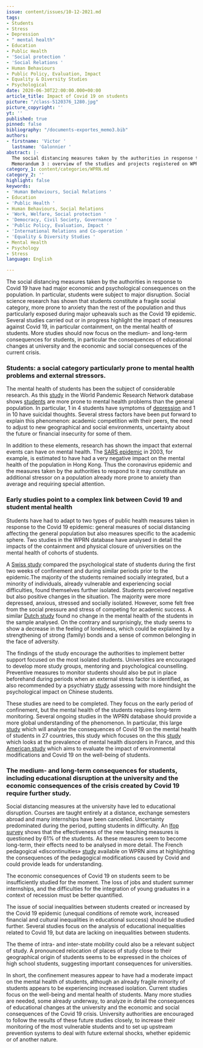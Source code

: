 ```yaml
---
issue: content/issues/10-12-2021.md
tags:
- Students
- Stress
- Depression
- " mental health"
- Education
- Public Health
- 'Social protection '
- 'Social Relations '
- Human Behaviours
- Public Policy, Evaluation, Impact
- Equality & Diversity Studies
- Psychological
date: 2020-06-30T22:00:00.000+00:00
article_title: Impact of Covid 19 on students
picture: "/class-5120376_1280.jpg"
picture_copyright: ''
yt: ''
published: true
pinned: false
bibliography: "/documents-exportes_memo3.bib"
authors:
- firstname: 'Victor '
  lastname: 'Galonnier '
abstract: |-
  The social distancing measures taken by the authorities in response to Covid 19 have had major economic and psychological consequences on the population. In particular, students were subject to major disruption. Social science research has shown that students constitute a fragile social category, more prone to anxiety than the rest of the population and thus particularly exposed during major upheavals such as the Covid 19 epidemic.
  Memorandum 3 : overview of the studies and projects registered on WPRN database
category_1: content/categories/WPRN.md
category_2: ''
highlight: false
keywords:
- 'Human Behaviours, Social Relations '
- Education
- 'Public Health '
- Human Behaviours, Social Relations
- 'Work, Welfare, Social protection '
- 'Democracy, Civil Society, Governance '
- 'Public Policy, Evaluation, Impact '
- 'International Relations and Co-operation '
- 'Equality & Diversity Studies '
- Mental Health
- Psychology
- Stress
language: English

---
```


The social distancing measures taken by the authorities in response to Covid 19 have had major economic and psychological consequences on the population. In particular, students were subject to major disruption. Social science research has shown that students constitute a fragile social category, more prone to anxiety than the rest of the population and thus particularly exposed during major upheavals such as the Covid 19 epidemic. Several studies carried out or in progress highlight the impact of measures against Covid 19, in particular containment, on the mental health of students. More studies should now focus on the medium- and long-term consequences for students, in particular the consequences of educational changes at university and the economic and social consequences of the current crisis.

### Students: a social category particularly prone to mental health problems and external stressors.

The mental health of students has been the subject of considerable research. As this [study](https://wprn.org/item/421052 "wprn 421052") in the World Pandemic Research Network database shows [students](https://link.springer.com/article/10.1007/s10902-016-9736-y "Springer") are more prone to mental health problems than the general population. In particular, 1 in 4 students have symptoms of [depression](https://psycnet.apa.org/record/2012-11011-011 "APA - Psycnet") and 1 in 10 have suicidal thoughts. Several stress factors have been put forward to explain this phenomenon: academic competition with their peers, the need to adjust to new geographical and social environments, uncertainty about the future or financial insecurity for some of them.

In addition to these elements, research has shown the impact that external events can have on mental health. The [SARS epidemic](https://www.ncbi.nlm.nih.gov/pmc/articles/PMC3298267/ "Pubmed") in 2003, for example, is estimated to have had a very negative impact on the mental health of the population in Hong Kong. Thus the coronavirus epidemic and the measures taken by the authorities to respond to it may constitute an additional stressor on a population already more prone to anxiety than average and requiring special attention.

### Early studies point to a complex link between Covid 19 and student mental health

Students have had to adapt to two types of public health measures taken in response to the Covid 19 epidemic: general measures of social distancing affecting the general population but also measures specific to the academic sphere. Two studies in the WPRN database have analysed in detail the impacts of the containment and physical closure of universities on the mental health of cohorts of students.

A [Swiss study](https://wprn.org/item/435252 "wprn 435252") compared the psychological state of students during the first two weeks of confinement and during similar periods prior to the epidemic.The majority of the students remained socially integrated, but a minority of individuals, already vulnerable and experiencing social difficulties, found themselves further isolated. Students perceived negative but also positive changes in the situation. The majority were more depressed, anxious, stressed and socially isolated. However, some felt free from the social pressure and stress of competing for academic success. A similar [Dutch study](https://wprn.org/item/421052 "wprn 421052") found no change in the mental health of the students in the sample analysed. On the contrary and surprisingly, the study seems to show a decrease in the feeling of loneliness, which could be explained by a strengthening of strong (family) bonds and a sense of common belonging in the face of adversity.

The findings of the study encourage the authorities to implement better support focused on the most isolated students. Universities are encouraged to develop more study groups, mentoring and psychological counselling. Preventive measures to monitor students should also be put in place beforehand during periods when an external stress factor is identified, as also recommended by a psychiatry [study](https://www.sciencedirect.com/science/article/pii/S0165178120305400 "Science Direct") assessing with more hindsight the psychological impact on Chinese students.

These studies are need to be completed. They focus on the early period of confinement, but the mental health of the students requires long-term monitoring. Several ongoing studies in the WPRN database should provide a more global understanding of the phenomenon. In particular, this large [study](https://wprn.org/item/435352 "wprn 435352") which will analyse the consequences of Covid 19 on the mental health of students in 27 countries, this study which focuses on the this [study](https://wprn.org/item/410252 "wprn 410252") which looks at the prevalence of mental health disorders in France, and this [American study](https://wprn.org/item/416652 "wprn 416652") which aims to evaluate the impact of environmental modifications and Covid 19 on the well-being of students.

### The medium- and long-term consequences for students, including educational disruption at the university and the economic consequences of the crisis created by Covid 19 require further study.

Social distancing measures at the university have led to educational disruption. Courses are taught entirely at a distance, exchange semesters abroad and many internships have been cancelled. Uncertainty predominated during the period, putting students in difficulty. An [Ifop survey](https://www.ifop.com/publication/les-perspectives-davenir-des-lyceens-et-des-etudiants-a-lheure-du-coronavirus/ "IFOP") shows that the effectiveness of the new teaching measures is questioned by 61% of the students. As these measures seem to become long-term, their effects need to be analysed in more detail. The French pedagogical «discontinuities» [study](https://wprn.org/item/419852 "wprn 419852") available on WPRN aims at highlighting the consequences of the pedagogical modifications caused by Covid and could provide leads for understanding.

The economic consequences of Covid 19 on students seem to be insufficiently studied for the moment. The loss of jobs and student summer internships, and the difficulties for the integration of young graduates in a context of recession must be better quantified.

The issue of social inequalities between students created or increased by the Covid 19 epidemic (unequal conditions of remote work, increased financial and cultural inequalities in educational success) should be studied further. Several studies focus on the analysis of educational inequalities related to Covid 19, but data are lacking on inequalities between students.

The theme of intra- and inter-state mobility could also be a relevant subject of study. A pronounced relocation of places of study close to their geographical origin of students seems to be expressed in the choices of high school students, suggesting important consequences for universities.

In short, the confinement measures appear to have had a moderate impact on the mental health of students, although an already fragile minority of students appears to be experiencing increased isolation. Current studies focus on the well-being and mental health of students. Many more studies are needed, some already underway, to analyze in detail the consequences of educational changes at the university and the economic and social consequences of the Covid 19 crisis. University authorities are encouraged to follow the results of these future studies closely, to increase their monitoring of the most vulnerable students and to set up upstream prevention systems to deal with future external shocks, whether epidemic or of another nature.